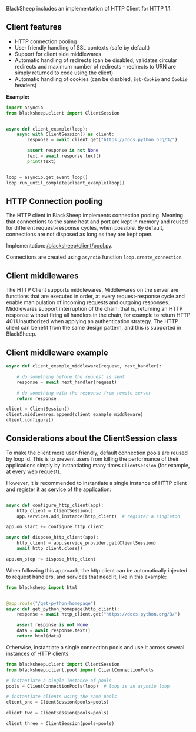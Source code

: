 BlackSheep includes an implementation of HTTP Client for HTTP 1.1.

## Client features
* HTTP connection pooling
* User friendly handling of SSL contexts (safe by default)
* Support for client side middlewares
* Automatic handling of redirects (can be disabled, validates circular
  redirects and maximum number of redirects - redirects to URN are simply
  returned to code using the client)
* Automatic handling of cookies (can be disabled, `Set-Cookie` and `Cookie`
  headers)

**Example:**
```python
import asyncio
from blacksheep.client import ClientSession


async def client_example(loop):
    async with ClientSession() as client:
        response = await client.get("https://docs.python.org/3/")

        assert response is not None
        text = await response.text()
        print(text)


loop = asyncio.get_event_loop()
loop.run_until_complete(client_example(loop))

```

## HTTP Connection pooling

The HTTP client in BlackSheep implements connection pooling. Meaning that
connections to the same host and port are kept in memory and reused for
different request-response cycles, when possible. By default, connections are
not disposed as long as they are kept open.

Implementation:
[/blacksheep/client/pool.py](https://github.com/RobertoPrevato/BlackSheep/blob/master/blacksheep/client/pool.py).

Connections are created using `asyncio` function `loop.create_connection`.

## Client middlewares

The HTTP Client supports middlewares. Middlewares on the server are functions
that are executed in order, at every request-response cycle and enable
manipulation of incoming requests and outgoing responses. Middlewares support
interruption of the chain: that is, returning an HTTP response without firing
all handlers in the chain, for example to return HTTP 401 Unauthorized when
applying an authentication strategy. The HTTP client can benefit from the same
design pattern, and this is supported in BlackSheep.

## Client middleware example

```python
async def client_example_middleware(request, next_handler):

    # do something before the request is sent
    response = await next_handler(request)

    # do something with the response from remote server
    return response

client = ClientSession()
client.middlewares.append(client_example_middleware)
client.configure()
```

## Considerations about the ClientSession class
To make the client more user-friendly, default connection pools are reused by
loop id. This is to prevent users from killing the performance of their
applications simply by instantiating many times `ClientSession` (for example,
at every web request).

However, it is recommended to instantiate a single instance of HTTP client and
register it as service of the application:

```python

async def configure_http_client(app):
    http_client = ClientSession()
    app.services.add_instance(http_client)  # register a singleton

app.on_start += configure_http_client

async def dispose_http_client(app):
    http_client = app.service_provider.get(ClientSession)
    await http_client.close()

app.on_stop += dispose_http_client

```

When following this approach, the http client can be automatically injected to
request handlers, and services that need it, like in this example:

```python
from blacksheep import html


@app.route("/get-python-homepage")
async def get_python_homepage(http_client):
    response = await http_client.get("https://docs.python.org/3/")

    assert response is not None
    data = await response.text()
    return html(data)
```

Otherwise, instantiate a single connection pools and use it across several
instances of HTTP clients:

```python
from blacksheep.client import ClientSession
from blacksheep.client.pool import ClientConnectionPools

# instantiate a single instance of pools
pools = ClientConnectionPools(loop)  # loop is an asyncio loop

# instantiate clients using the same pools
client_one = ClientSession(pools=pools)

client_two = ClientSession(pools=pools)

client_three = ClientSession(pools=pools)
```
